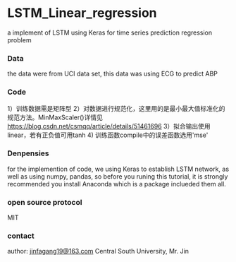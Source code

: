 # LSTM_Linear_regression
a implement of LSTM using Keras for time series prediction regression problem
### Data
the data were from UCI data set, this data was using ECG to predict ABP

### Code

1）训练数据需是矩阵型
2）对数据进行规范化，这里用的是最小最大值标准化的规范方法。MinMaxScaler()详情见 https://blog.csdn.net/csmqq/article/details/51461696
3）拟合输出使用linear，若有正负值可用tanh
4) 训练函数compile中的误差函数选用'mse'

### Denpensies
for the implemention of code, we using Keras to establish LSTM network,  as well as using numpy, pandas, so before you runing this tutorial, it is strongly recommended you install Anaconda which is a package inclueded them all.
### open source protocol
MIT
### contact
author: jinfagang19@163.com
Central South University, Mr. Jin
